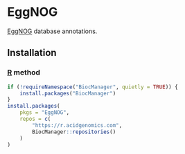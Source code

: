 # EggNOG

[EggNOG][] database annotations.

## Installation

### [R][] method

```r
if (!requireNamespace("BiocManager", quietly = TRUE)) {
    install.packages("BiocManager")
}
install.packages(
    pkgs = "EggNOG",
    repos = c(
        "https://r.acidgenomics.com",
        BiocManager::repositories()
    )
)
```

[eggnog]: http://eggnog.embl.de/
[r]: https://www.r-project.org/
